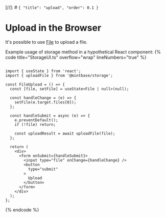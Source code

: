 [//]: # `{ "title": "upload", "order": 0.1 }`

# Upload in the Browser

It's possible to use [File](https://developer.mozilla.org/en-US/docs/Web/API/File) to upload a file. 


Example usage of storage method in a hypothetical React component:
{% code title="StorageUI.ts" overflow="wrap" lineNumbers="true" %}

```tsx

import { useState } from 'react';
import { uploadFile } from '@mintbase/storage';

const FileUpload = () => {
  const [file, setFile] = useState<File | null>(null);

  const handleChange = (e) => {
    setFile(e.target.files[0]);
  };

  const handleSubmit = async (e) => {
    e.preventDefault();
    if (!file) return;

    const uploadResult = await uploadFile(file);
  };

  return (
    <div>
      <form onSubmit={handleSubmit}>
        <input type="file" onChange={handleChange} />
        <button
          type="submit"
        >
          Upload
        </button>
      </form>
    </div>
  );
};

```
{% endcode %}